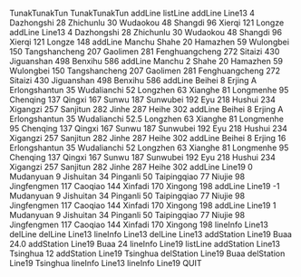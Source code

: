 TunakTunakTun
TunakTunakTun
addLine
listLine
addLine Line13 4 Dazhongshi 28 Zhichunlu 30 Wudaokou 48 Shangdi 96 Xierqi 121 Longze
addLine Line13 4 Dazhongshi 28 Zhichunlu 30 Wudaokou 48 Shangdi 96 Xierqi 121 Longze 148
addLine Manchu Shahe 20 Hamazhen 59 Wulongbei 150 Tangshancheng 207 Gaolimen 281 Fenghuangcheng 272 Sitaizi 430 Jiguanshan 498 Benxihu 586
addLine Manchu 2 Shahe 20 Hamazhen 59 Wulongbei 150 Tangshancheng 207 Gaolimen 281 Fenghuangcheng 272 Sitaizi 430 Jiguanshan 498 Benxihu 586
addLine Beihei 8 Erjing A Erlongshantun 35 Wudalianchi 52 Longzhen 63 Xianghe 81 Longmenhe 95 Chenqing 137 Qingxi 167 Sunwu 187 Sunwubei 192 Eyu 218 Hushui 234 Xigangzi 257 Sanjitun 282 Jinhe 287 Heihe 302
addLine Beihei 8 Erjing A Erlongshantun 35 Wudalianchi 52.5 Longzhen 63 Xianghe 81 Longmenhe 95 Chenqing 137 Qingxi 167 Sunwu 187 Sunwubei 192 Eyu 218 Hushui 234 Xigangzi 257 Sanjitun 282 Jinhe 287 Heihe 302
addLine Beihei 8 Erjing 16 Erlongshantun 35 Wudalianchi 52 Longzhen 63 Xianghe 81 Longmenhe 95 Chenqing 137 Qingxi 167 Sunwu 187 Sunwubei 192 Eyu 218 Hushui 234 Xigangzi 257 Sanjitun 282 Jinhe 287 Heihe 302
addLine Line19 0 Mudanyuan 9 Jishuitan 34 Pinganli 50 Taipingqiao 77 Niujie 98 Jingfengmen 117 Caoqiao 144 Xinfadi 170 Xingong 198
addLine Line19 -1 Mudanyuan 9 Jishuitan 34 Pinganli 50 Taipingqiao 77 Niujie 98 Jingfengmen 117 Caoqiao 144 Xinfadi 170 Xingong 198
addLine Line19 1 Mudanyuan 9 Jishuitan 34 Pinganli 50 Taipingqiao 77 Niujie 98 Jingfengmen 117 Caoqiao 144 Xinfadi 170 Xingong 198
lineInfo Line13
delLine
delLine Line13
lineInfo Line13
delLine Line13
addStation Line19 Buaa 24.0
addStation Line19 Buaa 24
lineInfo Line19
listLine
addStation Line13 Tsinghua 12
addStation Line19 Tsinghua
delStation Line19 Buaa
delStation Line19 Tsinghua
lineInfo Line13
lineInfo Line19
QUIT

